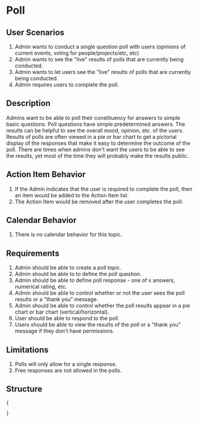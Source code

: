 Poll
====

User Scenarios
--------------
1. Admin wants to conduct a single question poll with users (opinions of current events, voting for people/projects/etc, etc)
2. Admin wants to see the "live" results of polls that are currently being conducted.
3. Admin wants to let users see the "live" results of polls that are currently being conducted.
4. Admin requires users to complete the poll.

Description
-----------
Admins want to be able to poll their constituency for answers to simple basic questions.  Poll questions have simple predetermined answers.  The results can be helpful to see the overall mood, opinion, etc. of the users.  Results of polls are often viewed in a pie or bar chart to get a pictorial display of the responses that make it easy to determine the outcome of the poll.  There are times when admins don't want the users to be able to see the results, yet most of the time they will probably make the results public.

Action Item Behavior
--------------------
1. If the Admin indicates that the user is required to complete the poll, then an item would be added to the Action Item list.
2. The Action Item would be removed after the user completes the poll.

Calendar Behavior
-----------------
1. There is no calendar behavior for this topic.

Requirements
------------
1. Admin should be able to create a poll topic.
2. Admin should be able to to define the poll question.
3. Admin should be able to define poll response - one of x answers, numerical rating, etc.
4. Admin should be able to control whether or not the user sees the poll results or a "thank you" message.
5. Admin should be able to control whether the poll results appear in a pie chart or bar chart (vertical/horizontal).
6. User should be able to respond to the poll.
7. Users should be able to view the results of the poll or a "thank you" message if they don't have permissions.

Limitations
-----------
1. Polls will only allow for a single response.
2. Free responses are not allowed in the polls.

Structure
---------
```
{

}
```

